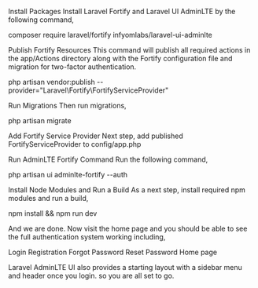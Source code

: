 Install Packages
Install Laravel Fortify and Laravel UI AdminLTE by the following command,

composer require laravel/fortify infyomlabs/laravel-ui-adminlte

Publish Fortify Resources
This command will publish all required actions in the app/Actions directory along with the Fortify configuration file and migration for two-factor authentication.

php artisan vendor:publish --provider="Laravel\Fortify\FortifyServiceProvider"

Run Migrations
Then run migrations,

php artisan migrate

Add Fortify Service Provider
Next step, add published FortifyServiceProvider to config/app.php

Run AdminLTE Fortify Command
Run the following command,

php artisan ui adminlte-fortify --auth

Install Node Modules and Run a Build
As a next step, install required npm modules and run a build,

npm install && npm run dev

And we are done. Now visit the home page and you should be able to see the full authentication system working including,

Login Registration Forgot Password Reset Password Home page

Laravel AdminLTE UI also provides a starting layout with a sidebar menu and header once you login. so you are all set to go.
